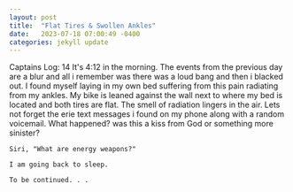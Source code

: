 ```yaml
---
layout: post
title:  "Flat Tires & Swollen Ankles"
date:   2023-07-18 07:00:49 -0400
categories: jekyll update
---
```


Captains Log: 14 
    It's 4:12 in the morning. The events from the previous day are a blur and all i remember was there was a loud bang and then i blacked out.  I found myself laying in my own bed suffering from this pain radiating from my ankles.  My bike is leaned against the wall next to where my bed is located and both tires are flat.  The smell of radiation lingers in the air. Lets not forget the erie text messages i found on my phone along with a random voicemail. What happened?  was this a kiss from God or something more sinister? 

    Siri, "What are energy weapons?"

    I am going back to sleep.  

    To be continued. . .  
    
     